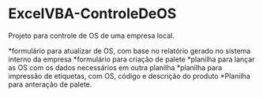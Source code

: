 # ExcelVBA-ControleDeOS

Projeto para controle de OS de uma empresa local.

*formulário para atualizar de OS, com base no relatório gerado no sistema interno da empresa
*formulário para criação de palete
*planilha para lançar as OS com os dados necessários em outra planilha
*planilha para impressão de etiquetas, com OS, código e descrição do produto
*Planilha para anteração de palete.
